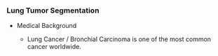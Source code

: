 ### Lung Tumor Segmentation

- Medical Background

    - Lung Cancer / Bronchial Carcinoma is one of the most common cancer worldwide.